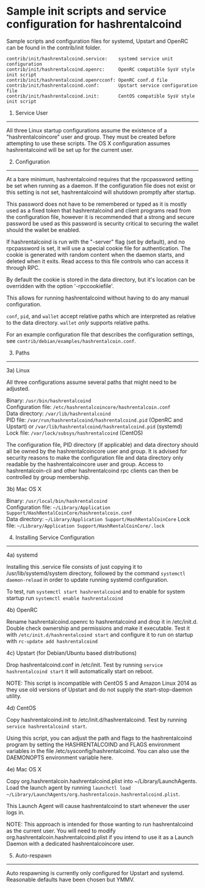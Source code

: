 Sample init scripts and service configuration for hashrentalcoind
==========================================================

Sample scripts and configuration files for systemd, Upstart and OpenRC
can be found in the contrib/init folder.

    contrib/init/hashrentalcoind.service:    systemd service unit configuration
    contrib/init/hashrentalcoind.openrc:     OpenRC compatible SysV style init script
    contrib/init/hashrentalcoind.openrcconf: OpenRC conf.d file
    contrib/init/hashrentalcoind.conf:       Upstart service configuration file
    contrib/init/hashrentalcoind.init:       CentOS compatible SysV style init script

1. Service User
---------------------------------

All three Linux startup configurations assume the existence of a "hashrentalcoincore" user
and group.  They must be created before attempting to use these scripts.
The OS X configuration assumes hashrentalcoind will be set up for the current user.

2. Configuration
---------------------------------

At a bare minimum, hashrentalcoind requires that the rpcpassword setting be set
when running as a daemon.  If the configuration file does not exist or this
setting is not set, hashrentalcoind will shutdown promptly after startup.

This password does not have to be remembered or typed as it is mostly used
as a fixed token that hashrentalcoind and client programs read from the configuration
file, however it is recommended that a strong and secure password be used
as this password is security critical to securing the wallet should the
wallet be enabled.

If hashrentalcoind is run with the "-server" flag (set by default), and no rpcpassword is set,
it will use a special cookie file for authentication. The cookie is generated with random
content when the daemon starts, and deleted when it exits. Read access to this file
controls who can access it through RPC.

By default the cookie is stored in the data directory, but it's location can be overridden
with the option '-rpccookiefile'.

This allows for running hashrentalcoind without having to do any manual configuration.

`conf`, `pid`, and `wallet` accept relative paths which are interpreted as
relative to the data directory. `wallet` *only* supports relative paths.

For an example configuration file that describes the configuration settings,
see `contrib/debian/examples/hashrentalcoin.conf`.

3. Paths
---------------------------------

3a) Linux

All three configurations assume several paths that might need to be adjusted.

Binary:              `/usr/bin/hashrentalcoind`  
Configuration file:  `/etc/hashrentalcoincore/hashrentalcoin.conf`  
Data directory:      `/var/lib/hashrentalcoind`  
PID file:            `/var/run/hashrentalcoind/hashrentalcoind.pid` (OpenRC and Upstart) or `/var/lib/hashrentalcoind/hashrentalcoind.pid` (systemd)  
Lock file:           `/var/lock/subsys/hashrentalcoind` (CentOS)  

The configuration file, PID directory (if applicable) and data directory
should all be owned by the hashrentalcoincore user and group.  It is advised for security
reasons to make the configuration file and data directory only readable by the
hashrentalcoincore user and group.  Access to hashrentalcoin-cli and other hashrentalcoind rpc clients
can then be controlled by group membership.

3b) Mac OS X

Binary:              `/usr/local/bin/hashrentalcoind`  
Configuration file:  `~/Library/Application Support/HashRentalCoinCore/hashrentalcoin.conf`  
Data directory:      `~/Library/Application Support/HashRentalCoinCore`
Lock file:           `~/Library/Application Support/HashRentalCoinCore/.lock`

4. Installing Service Configuration
-----------------------------------

4a) systemd

Installing this .service file consists of just copying it to
/usr/lib/systemd/system directory, followed by the command
`systemctl daemon-reload` in order to update running systemd configuration.

To test, run `systemctl start hashrentalcoind` and to enable for system startup run
`systemctl enable hashrentalcoind`

4b) OpenRC

Rename hashrentalcoind.openrc to hashrentalcoind and drop it in /etc/init.d.  Double
check ownership and permissions and make it executable.  Test it with
`/etc/init.d/hashrentalcoind start` and configure it to run on startup with
`rc-update add hashrentalcoind`

4c) Upstart (for Debian/Ubuntu based distributions)

Drop hashrentalcoind.conf in /etc/init.  Test by running `service hashrentalcoind start`
it will automatically start on reboot.

NOTE: This script is incompatible with CentOS 5 and Amazon Linux 2014 as they
use old versions of Upstart and do not supply the start-stop-daemon utility.

4d) CentOS

Copy hashrentalcoind.init to /etc/init.d/hashrentalcoind. Test by running `service hashrentalcoind start`.

Using this script, you can adjust the path and flags to the hashrentalcoind program by
setting the HASHRENTALCOIND and FLAGS environment variables in the file
/etc/sysconfig/hashrentalcoind. You can also use the DAEMONOPTS environment variable here.

4e) Mac OS X

Copy org.hashrentalcoin.hashrentalcoind.plist into ~/Library/LaunchAgents. Load the launch agent by
running `launchctl load ~/Library/LaunchAgents/org.hashrentalcoin.hashrentalcoind.plist`.

This Launch Agent will cause hashrentalcoind to start whenever the user logs in.

NOTE: This approach is intended for those wanting to run hashrentalcoind as the current user.
You will need to modify org.hashrentalcoin.hashrentalcoind.plist if you intend to use it as a
Launch Daemon with a dedicated hashrentalcoincore user.

5. Auto-respawn
-----------------------------------

Auto respawning is currently only configured for Upstart and systemd.
Reasonable defaults have been chosen but YMMV.
